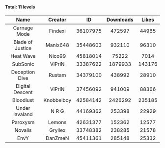 #### Total: 11 levels

| Name | Creator | ID | Downloads | Likes |
|:---:|:---:|:---:|:---:|:---:|
| Carnage Mode | Findexi | 36107975 | 472597 | 44965
| Blade of Justice | Manix648 | 35448603 | 932110 | 96310
| Heat Wave | Nico99 | 45818014 | 75222 | 7014
| SubSonic | ViPriN | 33387622 | 1879933 | 143176
| Deception Dive | Rustam | 34379100 | 438992 | 28910
| Digital Descent | ViPriN | 37456092 | 941009 | 88366
| Bloodlust | Knobbelboy | 42584142 | 2426292 | 235185
| Under lavaland | N R G | 44169362 | 253398 | 22929
| Paroxysm | Lemons | 42631377 | 152362 | 12577
| Novalis | Gryllex | 33748382 | 238285 | 21578
| EnvY | DanZmeN | 45411361 | 285148 | 25332
